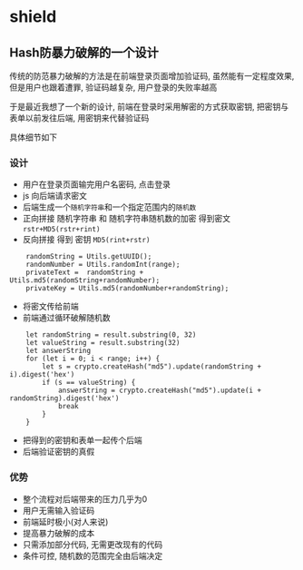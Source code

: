# shield

## Hash防暴力破解的一个设计

传统的防范暴力破解的方法是在前端登录页面增加验证码, 虽然能有一定程度效果, 但是用户也跟着遭罪, 验证码越复杂, 用户登录的失败率越高


于是最近我想了一个新的设计, 前端在登录时采用解密的方式获取密钥, 把密钥与表单以前发往后端, 用密钥来代替验证码


具体细节如下

### 设计
- 用户在登录页面输完用户名密码, 点击登录
- js 向后端请求密文
- 后端生成一个```随机字符串```和一个指定范围内的```随机数```
- 正向拼接 随机字符串 和 随机字符串随机数的加密 得到密文```rstr+MD5(rstr+rint)```
- 反向拼接 得到 密钥 ```MD5(rint+rstr)```
```
    randomString = Utils.getUUID();
    randomNumber = Utils.randomInt(range);
    privateText =  randomString + Utils.md5(randomString+randomNumber);
    privateKey = Utils.md5(randomNumber+randomString);
```
- 将密文传给前端
- 前端通过循环破解随机数
```
    let randomString = result.substring(0, 32)
    let valueString = result.substring(32)
    let answerString
    for (let i = 0; i < range; i++) {
        let s = crypto.createHash("md5").update(randomString + i).digest('hex')
        if (s == valueString) {
            answerString = crypto.createHash("md5").update(i + randomString).digest('hex')
            break
        }
    }
```
- 把得到的密钥和表单一起传个后端
- 后端验证密钥的真假

### 优势
- 整个流程对后端带来的压力几乎为0
- 用户无需输入验证码
- 前端延时极小(对人来说)
- 提高暴力破解的成本
- 只需添加部分代码, 无需更改现有的代码
- 条件可控, 随机数的范围完全由后端决定
